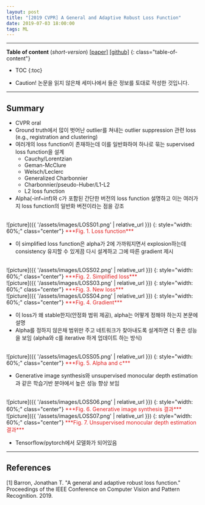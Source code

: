 ```yaml
---
layout: post
title: "[2019 CVPR] A General and Adaptive Robust Loss Function"
date: 2019-07-03 18:00:00
tags: ML 
---
```


<!--more-->

---

**Table of content** (*short-version*)
[[paper]](http://openaccess.thecvf.com/content_CVPR_2019/papers/Barron_A_General_and_Adaptive_Robust_Loss_Function_CVPR_2019_paper.pdf) [[github]](https://github.com/google-research/google-research/tree/master/robust_loss)
{: class="table-of-content"}
* TOC
{:toc}

- Caution! 논문을 읽지 않은채 세미나에서 들은 정보를 토대로 작성한 것입니다.

---

## Summary

- CVPR oral
- Ground truth에서 많이 벗어난 outlier를 쳐내는 outlier suppression 관련 loss (e.g., registration and clustering)
- 여러개의 loss function이 존재하는데 이를 일반화하여 하나로 묶는 supervised loss function을 설계
  - Cauchy/Lorentzian
  - Geman-McClure
  - Welsch/Leclerc
  - Generalized Charbonnier
  - Charbonnier/pseudo-Huber/L1-L2
  - L2 loss function
- Alpha(-inf~inf)와 c가 포함된 간단한 버전의 loss function 설명하고 이는 여러가지 loss function의 일반화 버전이라는 점을 강조


<br/>
![picture]({{ '/assets/images/LOSS01.png' | relative_url }})
{: style="width: 60%;" class="center"}
<span style="color: #e01f1f;">***Fig. 1. Loss function***</span>

- 이 simplified loss function은 alpha가 2에 가까워지면서 explosion하는데 consistency 유지할 수 있게끔 다시 설계하고 그에 따른 gradient 제시

<br/>
![picture]({{ '/assets/images/LOSS02.png' | relative_url }})
{: style="width: 60%;" class="center"}
<span style="color: #e01f1f;">***Fig. 2. Simplified loss***</span>

<br/>
![picture]({{ '/assets/images/LOSS03.png' | relative_url }})
{: style="width: 60%;" class="center"}
<span style="color: #e01f1f;">***Fig. 3. New loss***</span>

<br/>
![picture]({{ '/assets/images/LOSS04.png' | relative_url }})
{: style="width: 60%;" class="center"}
<span style="color: #e01f1f;">***Fig. 4. Gradient***</span>

- 이 loss가 왜 stable한지(안정화 범위 제공), alpha는 어떻게 정해야 하는지 본문에 설명
- Alpha를 정하지 않은채 범위만 주고 네트워크가 찾아내도록 설계하면 더 좋은 성능을 보임 (alpha와 c를 iterative 하게 업데이트 하는 방식)

<br/>
![picture]({{ '/assets/images/LOSS05.png' | relative_url }})
{: style="width: 60%;" class="center"}
<span style="color: #e01f1f;">***Fig. 5. Alpha and c***</span>

- Generative image synthesis와 unsupervised monocular depth estimation과 같은 학습기반 분야에서 높은 성능 향상 보임


<br/>
![picture]({{ '/assets/images/LOSS06.png' | relative_url }})
{: style="width: 60%;" class="center"}
<span style="color: #e01f1f;">***Fig. 6. Generative image synthesis 결과***</span>


<br/>
![picture]({{ '/assets/images/LOSS07.png' | relative_url }})
{: style="width: 60%;" class="center"}
<span style="color: #e01f1f;">***Fig. 7. Unsupervised monocular depth estimation 결과***</span>

- Tensorflow/pytorch에서 모델화가 되어있음

---

## References

[1] Barron, Jonathan T. "A general and adaptive robust loss function." Proceedings of the IEEE Conference on Computer Vision and Pattern Recognition. 2019.
